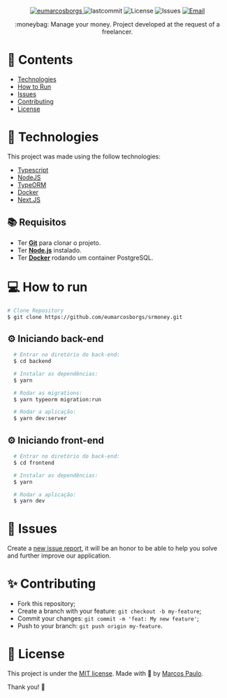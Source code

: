 <p align="center">	
   <a href="https://www.linkedin.com/in/eumarcosborgs/">
      <img alt="eumarcosborgs" src="https://img.shields.io/badge/-eumarcosborgs-5965e0?style=flat&logo=Linkedin&logoColor=white" />
   </a>
  <img alt="lastcommit" src="https://img.shields.io/github/last-commit/eumarcosborgs/srmoney?color=%235761C3" />
  <img alt="License" src="https://img.shields.io/github/license/eumarcosborgs/srmoney?color=%235E69D7" />
  <img alt="Issues" src="https://img.shields.io/github/issues/eumarcosborgs/srmoney?color=%235965E0">
  <a href="mailto:eumarcosborgs@gmail.com">
   <img alt="Email" src="https://img.shields.io/badge/-eumarcosborgs%40gmail.com-%23525DCB" />
  </a>
</p>

<p align="center">
  :moneybag: Manage your money. Project developed at the request of a freelancer.
</p>

# 📌 Contents

* [Technologies](#rocket-technologies) 
* [How to Run](#computer-how-to-run)
* [Issues](#bug-issues)
* [Contributing](#sparkles)
* [License](#page_facing_up-license)

# :rocket: Technologies
This project was made using the follow technologies:

* [Typescript](https://www.typescriptlang.org/)      
* [NodeJS](https://nodejs.org/)   
* [TypeORM](https://typeorm.io/)   
* [Docker](https://www.docker.com/)   
* [Next.JS](https://nextjs.org/)

## :books: Requisitos
- Ter [**Git**](https://git-scm.com/) para clonar o projeto.
- Ter [**Node.js**](https://nodejs.org/en/) instalado.
- Ter [**Docker**](https://www.docker.com/) rodando um container PostgreSQL.

# :computer: How to run

```bash
# Clone Repository
$ git clone https://github.com/eumarcosborgs/srmoney.git
```

## :gear: Iniciando back-end
```bash
  # Entrar no diretório do back-end:
  $ cd backend

  # Instalar as dependências:
  $ yarn

  # Rodar as migrations:
  $ yarn typeorm migration:run

  # Rodar a aplicação:
  $ yarn dev:server
```

## :gear: Iniciando front-end
```bash
  # Entrar no diretório do back-end:
  $ cd frontend

  # Instalar as dependências:
  $ yarn

  # Rodar a aplicação:
  $ yarn dev
```

# :bug: Issues

Create a <a href="https://github.com/eumarcosborgs/srmoney/issues">new issue report</a>, it will be an honor to be able to help you solve and further improve our application.

# :sparkles: Contributing

- Fork this repository;
- Create a branch with your feature: `git checkout -b my-feature`;
- Commit your changes: `git commit -m 'feat: My new feature'`;
- Push to your branch: `git push origin my-feature`.

# :page_facing_up: License

This project is under the [MIT license](./LICENSE).
Made with 💖 by [Marcos Paulo](https://www.linkedin.com/in/eumarcosborgs/). 

Thank you! 🌠
